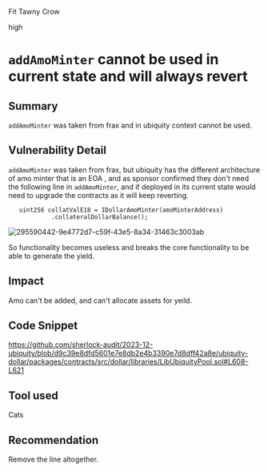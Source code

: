 Fit Tawny Crow

high

# `addAmoMinter` cannot be used in current state and will always revert

## Summary
`addAmoMinter` was taken from frax and in ubiquity context cannot be used. 
## Vulnerability Detail
`addAmoMinter` was taken from frax, but ubiquity has the different architecture of amo minter that is an EOA , and as sponsor confirmed they don't need the following line in `addAmoMinter`, and if deployed in its current state would need to upgrade the contracts as it will keep reverting.
```solidity
   uint256 collatValE18 = IDollarAmoMinter(amoMinterAddress)
            .collateralDollarBalance();
```
![295590442-9e4772d7-c59f-43e5-8a34-31463c3003ab](https://github.com/sherlock-audit/2023-12-ubiquity-0xnirlin/assets/68193826/40352abc-e0eb-4374-8ff4-55051b16f9ef)

So functionality becomes useless and breaks the core functionality to be able to generate the yield. 


## Impact
Amo can't be added, and can't allocate assets for yeild. 
## Code Snippet
https://github.com/sherlock-audit/2023-12-ubiquity/blob/d9c39e8dfd5601e7e8db2e4b3390e7d8dff42a8e/ubiquity-dollar/packages/contracts/src/dollar/libraries/LibUbiquityPool.sol#L608-L621
## Tool used
Cats
## Recommendation
Remove the line altogether. 